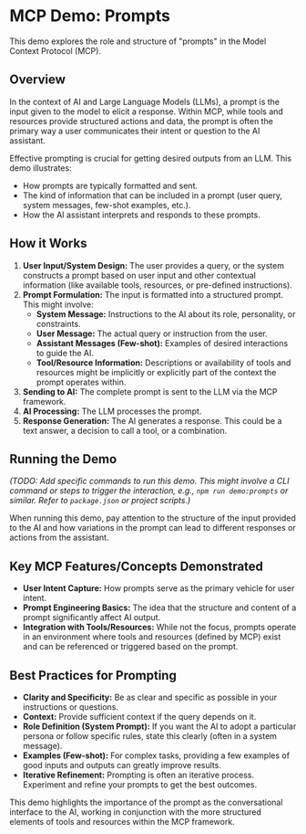 # MCP Demo: Prompts

This demo explores the role and structure of "prompts" in the Model Context Protocol (MCP).

## Overview

In the context of AI and Large Language Models (LLMs), a prompt is the input given to the model to elicit a response. Within MCP, while tools and resources provide structured actions and data, the prompt is often the primary way a user communicates their intent or question to the AI assistant.

Effective prompting is crucial for getting desired outputs from an LLM. This demo illustrates:

- How prompts are typically formatted and sent.
- The kind of information that can be included in a prompt (user query, system messages, few-shot examples, etc.).
- How the AI assistant interprets and responds to these prompts.

## How it Works

1.  **User Input/System Design:** The user provides a query, or the system constructs a prompt based on user input and other contextual information (like available tools, resources, or pre-defined instructions).
2.  **Prompt Formulation:** The input is formatted into a structured prompt. This might involve:
    - **System Message:** Instructions to the AI about its role, personality, or constraints.
    - **User Message:** The actual query or instruction from the user.
    - **Assistant Messages (Few-shot):** Examples of desired interactions to guide the AI.
    - **Tool/Resource Information:** Descriptions or availability of tools and resources might be implicitly or explicitly part of the context the prompt operates within.
3.  **Sending to AI:** The complete prompt is sent to the LLM via the MCP framework.
4.  **AI Processing:** The LLM processes the prompt.
5.  **Response Generation:** The AI generates a response. This could be a text answer, a decision to call a tool, or a combination.

## Running the Demo

_(TODO: Add specific commands to run this demo. This might involve a CLI command or steps to trigger the interaction, e.g., `npm run demo:prompts` or similar. Refer to `package.json` or project scripts.)_

When running this demo, pay attention to the structure of the input provided to the AI and how variations in the prompt can lead to different responses or actions from the assistant.

## Key MCP Features/Concepts Demonstrated

- **User Intent Capture:** How prompts serve as the primary vehicle for user intent.
- **Prompt Engineering Basics:** The idea that the structure and content of a prompt significantly affect AI output.
- **Integration with Tools/Resources:** While not the focus, prompts operate in an environment where tools and resources (defined by MCP) exist and can be referenced or triggered based on the prompt.

## Best Practices for Prompting

- **Clarity and Specificity:** Be as clear and specific as possible in your instructions or questions.
- **Context:** Provide sufficient context if the query depends on it.
- **Role Definition (System Prompt):** If you want the AI to adopt a particular persona or follow specific rules, state this clearly (often in a system message).
- **Examples (Few-shot):** For complex tasks, providing a few examples of good inputs and outputs can greatly improve results.
- **Iterative Refinement:** Prompting is often an iterative process. Experiment and refine your prompts to get the best outcomes.

This demo highlights the importance of the prompt as the conversational interface to the AI, working in conjunction with the more structured elements of tools and resources within the MCP framework.
